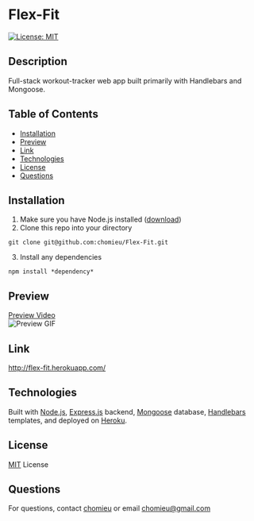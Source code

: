 # Flex-Fit
[![License: MIT](https://img.shields.io/badge/License-MIT-yellow.svg)](https://choosealicense.com/licenses/mit/)
        
## Description
Full-stack workout-tracker web app built primarily with Handlebars and Mongoose.
   
## Table of Contents
* [Installation](#installation)
* [Preview](#preview)
* [Link](#link)
* [Technologies](#technologies)
* [License](#license)
* [Questions](#questions)
        
## Installation
1. Make sure you have Node.js installed ([download](https://nodejs.org/en/))
2. Clone this repo into your directory
```
git clone git@github.com:chomieu/Flex-Fit.git
```
3. Install any dependencies
```
npm install *dependency*
```

## Preview
[Preview Video](https://drive.google.com/file/d/1h8pReD8-mr2DRyWx7r3EEwzhXCdqc6wR/view)</br>
![Preview GIF](./preview.gif)

## Link
<http://flex-fit.herokuapp.com/>

## Technologies
Built with [Node.js](https://nodejs.org/en/), [Express.js](https://expressjs.com) backend, [Mongoose](https://mongoosejs.com) database, [Handlebars](https://handlebarsjs.com) templates, and deployed on [Heroku](https://devcenter.heroku.com/).

## License
[MIT](./LICENSE) License

## Questions
For questions, contact [chomieu](https://github.com/chomieu) or email chomieu@gmail.com
